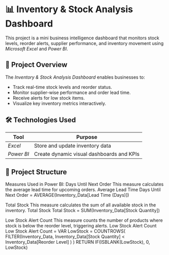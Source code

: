 # 📊 Inventory & Stock Analysis Dashboard

This project is a mini business intelligence dashboard that monitors stock levels, reorder alerts, supplier performance, and inventory movement using *Microsoft Excel* and *Power BI*.

## 📌 Project Overview

The *Inventory & Stock Analysis Dashboard* enables businesses to:
- Track real-time stock levels and reorder status.
- Monitor supplier-wise performance and order lead time.
- Receive alerts for low stock items.
- Visualize key inventory metrics interactively.

## 🛠 Technologies Used

| Tool       | Purpose                                      |
|------------|----------------------------------------------|
| *Excel*  | Store and update inventory data              |
| *Power BI* | Create dynamic visual dashboards and KPIs  |

## 📂 Project Structure


Measures Used in Power BI:
Days Until Next Order
This measure calculates the average lead time for upcoming orders.
Average Lead Time
Days Until Next Order = AVERAGE(Inventory_Data[Lead Time (Days)])


Total Stock
This measure calculates the sum of all available stock in the inventory.
Total Stock
Total Stock = SUM(Inventory_Data[Stock Quantity])


Low Stock Alert Count
This measure counts the number of products where stock is below the reorder level, triggering alerts.
Low Stock Alert Count
Low Stock Alert Count = 
VAR LowStock = COUNTROWS(
    FILTER(Inventory_Data, 
        Inventory_Data[Stock Quantity] < Inventory_Data[Reorder Level]
    )
)
RETURN IF(ISBLANK(LowStock), 0, LowStock)
